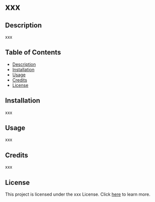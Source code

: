 # xxx
  
  ## Description
  
  xxx

  ## Table of Contents
  
  - [Description](#description)
  - [Installation](#installation)
  - [Usage](#usage)
  - [Credits](#credits)
  - [License](#license)

  
  ## Installation
  
  xxx
  
  ## Usage
  
  xxx
  
  ## Credits
  
  xxx

  ## License
  
  This project is licensed under the xxx License. Click [here](https://opensource.org/licenses/xxx) to learn more.
  